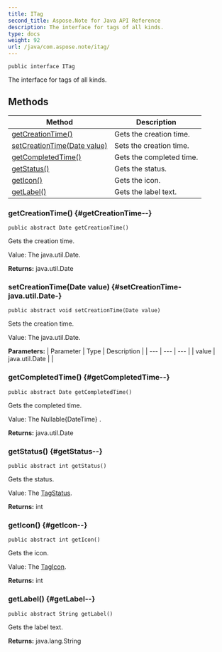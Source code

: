 ```yaml
---
title: ITag
second_title: Aspose.Note for Java API Reference
description: The interface for tags of all kinds.
type: docs
weight: 92
url: /java/com.aspose.note/itag/
---
```

```
public interface ITag
```

The interface for tags of all kinds.
## Methods

| Method | Description |
| --- | --- |
| [getCreationTime()](#getCreationTime--) | Gets the creation time. |
| [setCreationTime(Date value)](#setCreationTime-java.util.Date-) | Sets the creation time. |
| [getCompletedTime()](#getCompletedTime--) | Gets the completed time. |
| [getStatus()](#getStatus--) | Gets the status. |
| [getIcon()](#getIcon--) | Gets the icon. |
| [getLabel()](#getLabel--) | Gets the label text. |
### getCreationTime() {#getCreationTime--}
```
public abstract Date getCreationTime()
```


Gets the creation time.

Value: The java.util.Date.

**Returns:**
java.util.Date
### setCreationTime(Date value) {#setCreationTime-java.util.Date-}
```
public abstract void setCreationTime(Date value)
```


Sets the creation time.

Value: The java.util.Date.

**Parameters:**
| Parameter | Type | Description |
| --- | --- | --- |
| value | java.util.Date |  |

### getCompletedTime() {#getCompletedTime--}
```
public abstract Date getCompletedTime()
```


Gets the completed time.

Value: The  Nullable\{DateTime\} .

**Returns:**
java.util.Date
### getStatus() {#getStatus--}
```
public abstract int getStatus()
```


Gets the status.

Value: The [TagStatus](../../com.aspose.note/tagstatus).

**Returns:**
int
### getIcon() {#getIcon--}
```
public abstract int getIcon()
```


Gets the icon.

Value: The [TagIcon](../../com.aspose.note.infrastructure/tagicon).

**Returns:**
int
### getLabel() {#getLabel--}
```
public abstract String getLabel()
```


Gets the label text.

**Returns:**
java.lang.String

